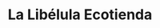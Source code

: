 ---
title: "La Libélula Ecotienda"
url: /manzanares-el-real/la-libelula-ecotienda/
shop: Gemüse & Obst
---